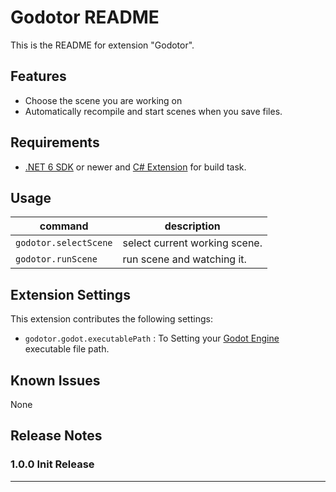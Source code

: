 # Godotor README

This is the README for extension "Godotor".

## Features

* Choose the scene you are working on
* Automatically recompile and start scenes when you save files.

## Requirements

* [.NET 6 SDK](https://dotnet.microsoft.com/en-us/download/dotnet/6.0) or newer and [C# Extension](https://github.com/OmniSharp/omnisharp-vscode) for build task.

## Usage

|command|description|
|-|-|
|`godotor.selectScene`|select current working scene.|
|`godotor.runScene`|run scene and watching it.|

## Extension Settings

This extension contributes the following settings:

* `godotor.godot.executablePath` : To Setting your [Godot Engine](https://godotengine.org/) executable file path.

## Known Issues

None

## Release Notes

### 1.0.0 Init Release

---

<!-- ## Following extension guidelines

Ensure that you've read through the extensions guidelines and follow the best practices for creating your extension.

* [Extension Guidelines](https://code.visualstudio.com/api/references/extension-guidelines)

## Working with Markdown

You can author your README using Visual Studio Code. Here are some useful editor keyboard shortcuts:

* Split the editor (`Cmd+\` on macOS or `Ctrl+\` on Windows and Linux).
* Toggle preview (`Shift+Cmd+V` on macOS or `Shift+Ctrl+V` on Windows and Linux).
* Press `Ctrl+Space` (Windows, Linux, macOS) to see a list of Markdown snippets.

## For more information

* [Visual Studio Code's Markdown Support](http://code.visualstudio.com/docs/languages/markdown)
* [Markdown Syntax Reference](https://help.github.com/articles/markdown-basics/)

**Enjoy!** -->
